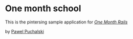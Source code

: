# One month school

This is the pintersing sample application for 
[*One Month Rails*](http://onemonthrails.com)

by [Pawel Puchalski](http://coursegroups.com)